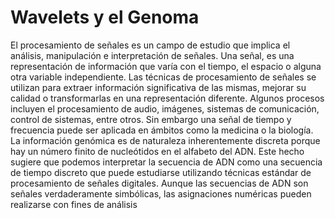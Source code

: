 # Wavelets y el Genoma
El procesamiento de señales es un campo de estudio que implica el análisis, manipulación e interpretación de señales. Una señal, es una representación de información que varía con el tiempo, el espacio o alguna otra variable independiente. Las técnicas de procesamiento de señales se utilizan para extraer información significativa de las mismas, mejorar su calidad o transformarlas en una representación diferente. Algunos procesos incluyen el procesamiento de audio, imágenes, sistemas de comunicación, control de sistemas, entre otros.
Sin embargo una señal de tiempo y frecuencia puede ser aplicada en ámbitos como la medicina o la biología. La información genómica es de naturaleza inherentemente discreta porque hay un número finito de nucleótidos en el alfabeto del ADN. Este hecho sugiere que podemos interpretar la secuencia de ADN como una secuencia de tiempo discreto que puede estudiarse utilizando técnicas estándar de procesamiento de señales digitales. Aunque las secuencias de ADN son señales verdaderamente simbólicas, las asignaciones numéricas pueden realizarse con fines de análisis
